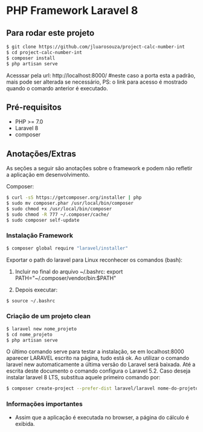 # PHP Framework Laravel 8


## Para rodar este projeto
```bash
$ git clone https://github.com/jluarosouza/project-calc-number-int
$ cd project-calc-number-int
$ composer install
$ php artisan serve
```
Acesssar pela url: http://localhost:8000/ #neste caso a porta esta a padrão, mais pode ser alterada se necessário, PS: o link para acesso é mostrado quando o comardo anterior é executado.



## Pré-requisitos
- PHP >= 7.0
- Laravel 8
- composer


## Anotações/Extras
As seções a seguir são anotações sobre o framework e podem não refletir a aplicação em desenvolvimento.


Composer:
```bash
$ curl -sS https://getcomposer.org/installer | php
$ sudo mv composer.phar /usr/local/bin/composer
$ sudo chmod +x /usr/local/bin/composer
$ sudo chmod -R 777 ~/.composer/cache/
$ sudo composer self-update
```

### Instalação Framework
```bash
$ composer global require "laravel/installer"
```

Exportar o path do laravel para Linux reconhecer os comandos (bash):

1. Incluir no final do arquivo ~/.bashrc: export PATH="~/.composer/vendor/bin:$PATH"

2. Depois executar: 
```bash
$ source ~/.bashrc 
```


### Criação de um projeto clean
```bash
$ laravel new nome_projeto
$ cd nome_projeto
$ php artisan serve
```

O último comando serve para testar a instalação, se em localhost:8000 aparecer LARAVEL escrito na página, tudo está ok. Ao utilizar o comando laravel new automaticamente a última versão do Laravel será baixada. Até a escrita deste documento o comando configura o Laravel 5.2. Caso deseja instalar laravel 8 LTS, substitua aquele primeiro comando por:
```bash
$ composer create-project --prefer-dist laravel/laravel nome-do-projeto 8.*
```

### Informações importantes
 - Assim que a aplicação é executada no browser, a página do cálculo é exibida.